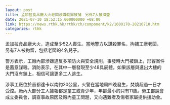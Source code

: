 ```yaml
---
layout: post
title: 孟加拉食品廠大火老闆涉謀殺罪被捕　另外7人被扣查
date: 2021-07-10 18:52:15.000000000 +08:00
link: https://news.rthk.hk/rthk/ch/component/k2/1600170-20210710.htm
categories: rthk
---
```


孟加拉食品廠大火，造成至少52人喪生。當地警方以謀殺罪名，拘捕工廠老闆，另有7人被拘留，包括老闆的4名兒子。

警方表示，工廠內部涉嫌違反多項防火與安全規則，事發時大門被鎖上，形容案件是蓄意謀殺。消防表示，在其中一層發現至少48具屍體，如果該層與進出大樓的大門沒有鎖上，相信可讓更多工人逃生。

涉事工廠位於首都達卡以南約20公里，火警在當地周四晚發生，焚燒超過一日才受控。廠內大部分工人據報都是童工或青少年，年齡最小的只有11歲。勞工部說會成立委員會，調查事故原因及廠內童工問題，又向遇難者及傷者家屬提供援助金。
